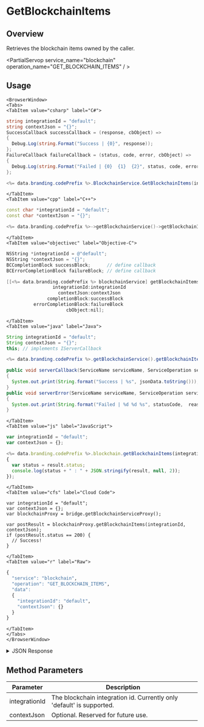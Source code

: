 # GetBlockchainItems
## Overview
Retrieves the blockchain items owned by the caller.

<PartialServop service_name="blockchain" operation_name="GET_BLOCKCHAIN_ITEMS" / >

## Usage

```mdx-code-block
<BrowserWindow>
<Tabs>
<TabItem value="csharp" label="C#">
```

```csharp
string integrationId = "default";
string contextJson = "{}";
SuccessCallback successCallback = (response, cbObject) =>
{
  Debug.Log(string.Format("Success | {0}", response));
};
FailureCallback failureCallback = (status, code, error, cbObject) =>
{
  Debug.Log(string.Format("Failed | {0}  {1}  {2}", status, code, error));
};

<%= data.branding.codePrefix %>.BlockchainService.GetBlockchainItems(integrationId, contextJson, successCallback, failureCallback);
```

```mdx-code-block
</TabItem>
<TabItem value="cpp" label="C++">
```

```cpp
const char *integrationId = "default";
const char *contextJson = "{}";

<%= data.branding.codePrefix %>->getBlockchainService()->getBlockchainItems(integrationId, contextJson, this);
```

```mdx-code-block
</TabItem>
<TabItem value="objectivec" label="Objective-C">
```

```objectivec
NSString *integrationId = @"default";
NSString *contextJson = "{}";
BCCompletionBlock successBlock;      // define callback
BCErrorCompletionBlock failureBlock; // define callback

[[<%= data.branding.codePrefix %> blockchainService] getBlockchainItems:
                 integrationId:integrationId
                   contextJson:contextJson
               completionBlock:successBlock
          errorCompletionBlock:failureBlock
                      cbObject:nil];
```

```mdx-code-block
</TabItem>
<TabItem value="java" label="Java">
```

```java
String integrationId = "default";
String contextJson = "{}";
this; // implements IServerCallback

<%= data.branding.codePrefix %>.getBlockchainService().getBlockchainItems(integrationId, contextJson, this);

public void serverCallback(ServiceName serviceName, ServiceOperation serviceOperation, JSONObject jsonData)
{
  System.out.print(String.format("Success | %s", jsonData.toString()));
}
public void serverError(ServiceName serviceName, ServiceOperation serviceOperation, int statusCode, int reasonCode, String jsonError)
{
  System.out.print(String.format("Failed | %d %d %s", statusCode,  reasonCode, jsonError.toString()));
}
```

```mdx-code-block
</TabItem>
<TabItem value="js" label="JavaScript">
```

```javascript
var integrationId = "default";
var contextJson = {};

<%= data.branding.codePrefix %>.blockchain.getBlockchainItems(integrationId, contextJson, result =>
{
  var status = result.status;
  console.log(status + " : " + JSON.stringify(result, null, 2));
});
```

```mdx-code-block
</TabItem>
<TabItem value="cfs" label="Cloud Code">
```

```cfscript
var integrationId = "default";
var contextJson = {};
var blockchainProxy = bridge.getBlockchainServiceProxy();

var postResult = blockchainProxy.getBlockchainItems(integrationId, contextJson);
if (postResult.status == 200) {
  // Success!
}
```

```mdx-code-block
</TabItem>
<TabItem value="r" label="Raw">
```

```r
{
  "service": "blockchain",
  "operation": "GET_BLOCKCHAIN_ITEMS",
  "data":
  {
    "integrationId": "default",
    "contextJson": {}
  }
}
```

```mdx-code-block
</TabItem>
</Tabs>
</BrowserWindow>
```

<details>
<summary>JSON Response</summary>

```json
{
  "data": {
    "success": true,
    "response": {
      "items": [
        {
          "key": "...........m2",
          "payer": "eosio.nftram",
          "json": {
            "id": 290,
            "mint_date": "2022-10-19T13:03:10",
            "serial_number": 17,
            "token_factory_id": 22
          }
        }
      ]
    }
  },
  "status": 200
}
```
</details>

## Method Parameters
Parameter | Description
--------- | -----------
integrationId | The blockchain integration id. Currently only 'default' is supported.
contextJson | Optional. Reserved for future use.


